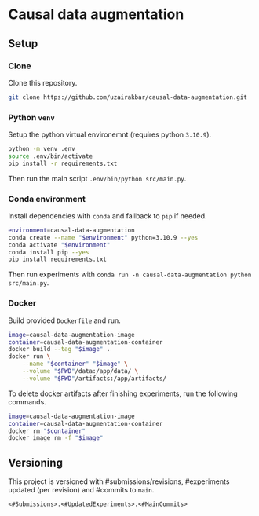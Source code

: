 # Causal data augmentation

## Setup
### Clone
Clone this repository.
```bash
git clone https://github.com/uzairakbar/causal-data-augmentation.git
```

### Python `venv`
Setup the python virtual environemnt (requires python `3.10.9`).
```bash
python -m venv .env
source .env/bin/activate
pip install -r requirements.txt
```

Then run the main script `.env/bin/python src/main.py`.

### Conda environment
Install dependencies with `conda` and fallback to `pip` if needed.
```bash
environment=causal-data-augmentation
conda create --name "$environment" python=3.10.9 --yes
conda activate "$environment"
conda install pip --yes
pip install requirements.txt
```
Then run experiments with `conda run -n causal-data-augmentation python src/main.py`.

### Docker
Build provided `Dockerfile` and run.
```bash
image=causal-data-augmentation-image
container=causal-data-augmentation-container
docker build --tag "$image" .
docker run \
    --name "$container" "$image" \
    --volume "$PWD"/data:/app/data/ \
    --volume "$PWD"/artifacts:/app/artifacts/
```

To delete docker artifacts after finishing experiments, run the following commands.
```bash
image=causal-data-augmentation-image
container=causal-data-augmentation-container
docker rm "$container"
docker image rm -f "$image"
```

## Versioning
This project is versioned with #submissions/revisions, #experiments updated (per revision) and #commits to `main`.
```
<#Submissions>.<#UpdatedExperiments>.<#MainCommits>
```
